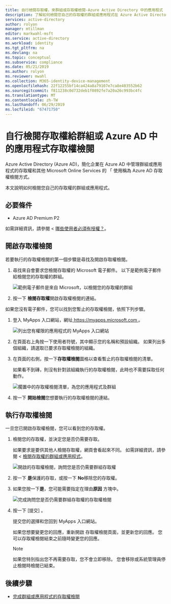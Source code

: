 ```yaml
---
title: 自行檢閱存取權，來群組或存取權檢閱-Azure Active Directory 中的應用程式 |Microsoft Docs
description: 了解如何檢閱您自己的存取權的群組或應用程式在 Azure Active Directory 存取權檢閱。
services: active-directory
author: rolyon
manager: mtillman
editor: markwahl-msft
ms.service: active-directory
ms.workload: identity
ms.tgt_pltfrm: na
ms.devlang: na
ms.topic: conceptual
ms.subservice: compliance
ms.date: 05/21/2019
ms.author: rolyon
ms.reviewer: mwahl
ms.collection: M365-identity-device-management
ms.openlocfilehash: 22f12255bf14ca424a8a79107e7ca8e403552b62
ms.sourcegitcommit: f811238c0d732deb1f0892fe7a20a26c993bc4fc
ms.translationtype: MT
ms.contentlocale: zh-TW
ms.lasthandoff: 06/29/2019
ms.locfileid: "67471750"
---
```

# <a name="review-access-for-yourself-to-groups-or-applications-in-azure-ad-access-reviews"></a>自行檢閱存取權給群組或 Azure AD 中的應用程式存取權檢閱

Azure Active Directory (Azure AD)，簡化企業在 Azure AD 中管理群組或應用程式的存取權和其他 Microsoft Online Services 的 「 使用稱為 Azure AD 存取權檢閱方式。

本文說明如何檢閱您自己的存取權的群組或應用程式。

## <a name="prerequisites"></a>必要條件

- Azure AD Premium P2

如需詳細資訊，請參閱 <<c0> [ 哪些使用者必須有授權？](access-reviews-overview.md#which-users-must-have-licenses)。

## <a name="open-the-access-review"></a>開啟存取權檢閱

若要執行的存取權檢閱的第一個步驟是尋找及開啟存取權檢閱。

1. 尋找來自會要求您檢閱存取權的 Microsoft 電子郵件。 以下是範例電子郵件給檢閱您的存取權的群組。

    ![範例電子郵件是來自 Microsoft，以檢閱您的存取權的群組](./media/review-your-access/access-review-email.png)

1. 按一下 **檢閱存取權**開啟存取權檢閱的連結。

如果您沒有電子郵件，您可以找到您暫止的存取權檢閱，依照下列步驟。

1. 登入 MyApps 入口網站，網址[ https://myapps.microsoft.com ](https://myapps.microsoft.com)。

    ![列出您有權限的應用程式的 MyApps 入口網站](./media/review-your-access/myapps-access-panel.png)

1. 在頁面右上角按一下使用者符號，其中顯示您的名稱和預設組織。 如果列出多個組織，請選取已要求存取權檢閱的組織。

1. 在頁面的右側，按一下**存取權檢閱**圖格以查看暫止的存取權檢閱的清單。

    如果看不到磚，則沒有針對該組織執行的存取權檢閱，此時也不需要採取任何動作。

    ![擱置中的存取權檢閱清單，為您的應用程式及群組](./media/review-your-access/access-reviews-list.png)

1. 按一下 **開始檢閱**您想要執行的存取權檢閱的連結。

## <a name="perform-the-access-review"></a>執行存取權檢閱

一旦您已開啟存取權檢閱，您可以看到您的存取權。

1. 檢閱您的存取權，並決定您是否仍需要存取。

    如果要求是要供其他人檢閱存取權，網頁會看起來不同。 如需詳細資訊，請參閱 <<c0> [ 檢閱存取權的群組或應用程式](perform-access-review.md)。

    ![開啟的存取權檢閱，詢問您是否仍需要群組存取權](./media/review-your-access/perform-access-review.png)

1. 按一下  **是**保護的存取，或按一下  **No**移除您的存取權。

1. 如果您按一下**是**，您可能需要指定在理由**原因** 方塊中。

    ![完成詢問您是否仍需要群組存取權的存取權檢閱](./media/review-your-access/perform-access-review-submit.png)

1. 按一下 [提交]  。

    提交您的選擇和您回到 MyApps 入口網站。

    如果您想要變更您的回應，重新開啟 存取權檢閱頁面，並更新您的回應。 您可以存取權檢閱結束之前隨時變更您的回應。

    > [!NOTE]
    > 如果您特別指出您不再需要存取，您不會立即移除。 您會移除或系統管理員停止檢閱時檢閱已結束。

## <a name="next-steps"></a>後續步驟

- [完成群組或應用程式的存取權檢閱](complete-access-review.md)
